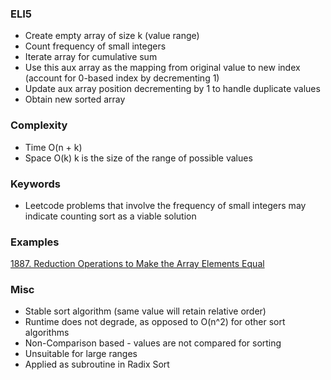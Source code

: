 ### ELI5
- Create empty array of size k (value range)
- Count frequency of small integers
- Iterate array for cumulative sum
- Use this aux array as the mapping from original value to new index (account for 0-based index by decrementing 1)
- Update aux array position decrementing by 1 to handle duplicate values
- Obtain new sorted array

### Complexity
- Time O(n + k)
- Space O(k)
k is the size of the range of possible values

### Keywords
- Leetcode problems that involve the frequency of small integers may indicate counting sort as a viable solution

### Examples
[1887. Reduction Operations to Make the Array Elements Equal](https://leetcode.com/problems/reduction-operations-to-make-the-array-elements-equal/)

### Misc
- Stable sort algorithm (same value will retain relative order)
- Runtime does not degrade, as opposed to O(n^2) for other sort algorithms
- Non-Comparison based - values are not compared for sorting
- Unsuitable for large ranges 
- Applied as subroutine in Radix Sort
